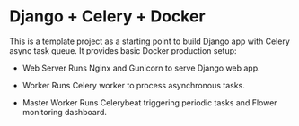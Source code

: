 # Django + Celery + Docker

This is a template project as a starting point to build Django app with Celery async task queue. It provides basic Docker production setup:

- Web Server
Runs Nginx and Gunicorn to serve Django web app.

- Worker
Runs Celery worker to process asynchronous tasks.

- Master Worker
Runs Celerybeat triggering periodic tasks and Flower monitoring dashboard.

